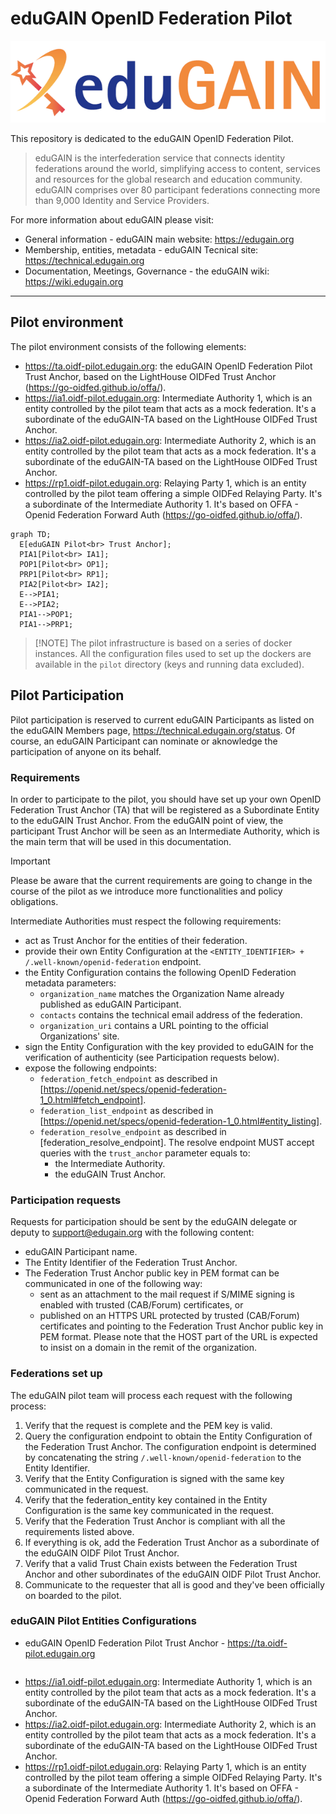 # eduGAIN OpenID Federation Pilot

![eduGAIN logo](docs/imgs/EduGAIN_logo.png)

This repository is dedicated to the eduGAIN OpenID Federation Pilot.

> eduGAIN is the interfederation service that connects identity federations around the world,
> simplifying access to content, services and resources for the global research and education
> community. eduGAIN comprises over 80 participant federations connecting more than 9,000
> Identity and Service Providers.

For more information about eduGAIN please visit:

- General information - eduGAIN main website: https://edugain.org
- Membership, entities, metadata - eduGAIN Tecnical site: https://technical.edugain.org
- Documentation, Meetings, Governance - the eduGAIN wiki: https://wiki.edugain.org

---

## Pilot environment

The pilot environment consists of the following elements:
- https://ta.oidf-pilot.edugain.org: the eduGAIN OpenID Federation Pilot Trust Anchor, based on the LightHouse OIDFed Trust Anchor (https://go-oidfed.github.io/offa/).  
- https://ia1.oidf-pilot.edugain.org: Intermediate Authority 1, which is an entity controlled by the pilot team that acts as a mock federation. It's a subordinate of the eduGAIN-TA based on the LightHouse OIDFed Trust Anchor.
- https://ia2.oidf-pilot.edugain.org: Intermediate Authority 2, which is an entity controlled by the pilot team that acts as a mock federation. It's a subordinate of the eduGAIN-TA based on the LightHouse OIDFed Trust Anchor.
- https://rp1.oidf-pilot.edugain.org: Relaying Party 1, which is an entity controlled by the pilot team offering a simple OIDFed Relaying Party. It's a subordinate of the Intermediate Authority 1. It's based on OFFA - Openid Federation Forward Auth (https://go-oidfed.github.io/offa/).


```mermaid
graph TD;
  E[eduGAIN Pilot<br> Trust Anchor];
  PIA1[Pilot<br> IA1];
  POP1[Pilot<br> OP1];
  PRP1[Pilot<br> RP1];
  PIA2[Pilot<br> IA2];
  E-->PIA1;
  E-->PIA2;
  PIA1-->POP1;
  PIA1-->PRP1;  
```

> [!NOTE] The pilot infrastructure is based on a series of docker instances. All the
> configuration files used to set up the dockers are available in the `pilot` directory
> (keys and running data excluded). 

## Pilot Participation

Pilot participation is reserved to current eduGAIN Participants as listed on the eduGAIN Members page, https://technical.edugain.org/status.
Of course, an eduGAIN Participant can nominate or aknowledge the participation of anyone on its behalf. 

### Requirements

In order to participate to the pilot, you should have set up your own OpenID Federation Trust Anchor (TA) that will be registered as a Subordinate Entity to the eduGAIN Trust Anchor. From the eduGAIN point of view, the participant 
Trust Anchor will be seen as an Intermediate Authority, which is the main term that will be used in this documentation. 

> [!IMPORTANT]  
> Please be aware that the current requirements are going to change in the course
> of the pilot as we introduce more functionalities and policy obligations.  

Intermediate Authorities must respect the following requirements:
- act as Trust Anchor for the entities of their federation.
- provide their own Entity Configuration at the `<ENTITY_IDENTIFIER> + /.well-known/openid-federation` endpoint.
- the Entity Configuration contains the following OpenID Federation metadata parameters:
  - `organization_name` matches the Organization Name already published as eduGAIN Participant.
  - `contacts` contains the technical email address of the federation.
  - `organization_uri` contains a URL pointing to the official Organizations' site.
- sign the Entity Configuration with the key provided to eduGAIN for the verification of authenticity (see Participation requests below). 
- expose the following endpoints:
  - `federation_fetch_endpoint` as described in [https://openid.net/specs/openid-federation-1_0.html#fetch_endpoint].
  - `federation_list_endpoint` as described in [https://openid.net/specs/openid-federation-1_0.html#entity_listing].
  - `federation_resolve_endpoint` as described in [federation_resolve_endpoint]. The resolve endpoint MUST accept queries with the `trust_anchor` parameter equals to:
    - the Intermediate Authority.
    - the eduGAIN Trust Anchor.


### Participation requests

Requests for participation should be sent by the eduGAIN delegate or deputy to [<support@edugain.org>](mailto:support@edugain.org) with the following content:
- eduGAIN Participant name.
- The Entity Identifier of the Federation Trust Anchor.
- The Federation Trust Anchor public key in PEM format can be communicated in one of the following way:
  - sent as an attachment to the mail request if S/MIME signing is enabled with trusted (CAB/Forum) certificates, or
  - published on an HTTPS URL protected by trusted (CAB/Forum) certificates and pointing to the Federation Trust Anchor public key in PEM format. Please note that the HOST part of the URL is expected to insist on a domain in the remit of the organization.

### Federations set up

The eduGAIN pilot team will process each request with the following process:

1. Verify that the request is complete and the PEM key is valid.
2. Query the configuration endpoint to obtain the Entity Configuration of the Federation
Trust Anchor. The configuration endpoint is determined by concatenating the string 
`/.well-known/openid-federation` to the Entity Identifier.
3. Verify that the Entity Configuration is signed with the same key communicated in the request. 
4. Verify that the federation_entity key contained in the Entity Configuration is the
same key communicated in the request.
5. Verify that the Federation Trust Anchor is compliant with all the requirements listed above.
6. If everything is ok, add the Federation Trust Anchor as a subordinate of the eduGAIN OIDF Pilot Trust Anchor.
7. Verify that a valid Trust Chain exists between the Federation Trust Anchor and other subordinates of the eduGAIN OIDF Pilot Trust Anchor.
8. Communicate to the requester that all is good and they've been officially on boarded to the pilot.

### eduGAIN Pilot Entities Configurations

- eduGAIN OpenID Federation Pilot Trust Anchor - https://ta.oidf-pilot.edugain.org 

```

```

- https://ia1.oidf-pilot.edugain.org: Intermediate Authority 1, which is an entity controlled by the pilot team that acts as a mock federation. It's a subordinate of the eduGAIN-TA based on the LightHouse OIDFed Trust Anchor.
- https://ia2.oidf-pilot.edugain.org: Intermediate Authority 2, which is an entity controlled by the pilot team that acts as a mock federation. It's a subordinate of the eduGAIN-TA based on the LightHouse OIDFed Trust Anchor.
- https://rp1.oidf-pilot.edugain.org: Relaying Party 1, which is an entity controlled by the pilot team offering a simple OIDFed Relaying Party. It's a subordinate of the Intermediate Authority 1. It's based on OFFA - Openid Federation Forward Auth (https://go-oidfed.github.io/offa/).